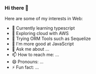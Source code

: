 ### Hi there 👋

Here are some of my interests in Web:

- 💬 Currently learning typescript
- 💬 Exploring cloud with AWS
- 💬 Trying ORM Tools such as Sequelize
- 💬 I'm more good at JavaScript
- 💬 Ask me about ...
- 📫 How to reach me: ...
- 😄 Pronouns: ...
- ⚡ Fun fact: ...
